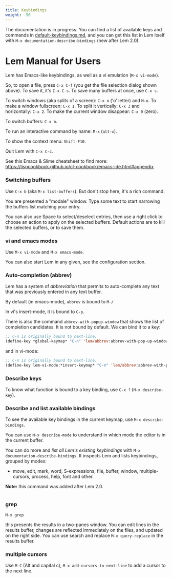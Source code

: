 ```yaml
---
title: Keybindings
weight: -50
---
```


The documentation is in progress. You can find a list of available keys and commands in [default-keybindings.md](https://github.com/lem-project/lem/blob/main/docs/default-keybindings.md), and you can get this list in Lem itself with `M-x documentation-describe-bindings` (new after Lem 2.0).


# Lem Manual for Users

Lem has Emacs-like keybindings, as well as a vi emulation (`M-x vi-mode`).

So, to open a file, press `C-x C-f` (you get the file selection dialog shown above). To save it, it's `C-x C-s`. To save many buffers at once, use `C-x s`.

To switch windows (aka splits of a screen): `C-x o` ('o' letter) and `M-o`. To make a window fullscreen: `C-x 1`. To split it vertically: `C-x 3` and horizontally: `C-x 2`. To make the current window disappear: `C-x 0` (zero).

To switch buffers: `C-x b`.

To run an interactive command by name: `M-x` (`alt-x`).

To show the context menu: `Shift-F10`.

Quit Lem with `C-x C-c`.

See this Emacs & Slime cheatsheet to find more: https://lispcookbook.github.io/cl-cookbook/emacs-ide.html#appendix

### Switching buffers

Use `C-x b` (aka `M-x list-buffers`). But don't stop here, it's a rich command.

You are presented a "modale" window. Type some text to start narrowing the buffers list matching your entry.

You can also use Space to select/deselect entries, then use a right click to choose an action to apply on the selected buffers. Default actions are to kill the selected buffers, or to save them.

### vi and emacs modes

Use `M-x vi-mode` and `M-x emacs-mode`.

You can also start Lem in any given, see the configuration section.

### Auto-completion (abbrev)

Lem has a system of *abbreviation* that permits to auto-complete any
text that was previously entered in any text buffer.

By default (in emacs-mode), `abbrev` is bound to `M-/`

In vi's insert-mode, it is bound to `C-p`.

There is also the command `abbrev-with-popup-window` that shows the list of completion candidates. It is not bound by default. We can bind it to a key:

~~~lisp
;; C-n is originally bound to next-line.
(define-key *global-keymap* "C-n" 'lem/abbrev:abbrev-with-pop-up-window)
~~~

and in vi-mode:

~~~lisp
;; C-n is originally bound to next-line.
(define-key lem-vi-mode:*insert-keymap* "C-n" 'lem/abbrev:abbrev-with-pop-up-window)
~~~


### Describe keys

To know what function is bound to a key binding, use `C-x ?` (`M-x describe-key`).

### Describe and list available bindings

To see the available key bindings in the current keymap, use `M-x describe-bindings`.

You can use `M-x describe-mode` to understand in which mode the editor is in the current buffer.

You can do more and *list all Lem's existing keybindings* with `M-x documentation-describe-bindings`. It inspects Lem and lists keybindings, grouped by modes:

- move, edit, mark, word, S-expressions, file, buffer, window, multiple-cursors, process, help, font and other.

**Note:** this command was added after Lem 2.0.

<img class="" src="/lem-page/documentation-describe-bindings.png" alt="">


### grep

    M-x grep

this presents the results in a two-panes window. You can edit lines in the results buffer, changes are reflected immediately on the files, and updated on the right side. You can use search and replace `M-x query-replace` in the results buffer.

### multiple cursors

Use `M-C` (Alt and capital c), `M-x add-cursors-to-next-line` to add a cursor to the next line.

